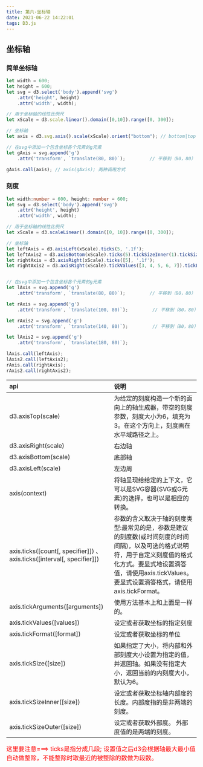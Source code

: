 ```yaml
---
title: 第六-坐标轴
date: 2021-06-22 14:22:01
tags: D3.js
---
```


## 坐标轴


### 简单坐标轴

```javascript
let width = 600;
let height = 600;
let svg = d3.select('body').append('svg')
    .attr('height', height)
    .attr('width', width);

// 用于坐标轴的线性比例尺
let xScale = d3.scale.linear().domain([0,10]).range([0, 300]);

// 坐标轴
let axis = d3.svg.axis().scale(xScale).orient("bottom"); // bottom|top|left|right

// 在svg中添加一个包含坐标各个元素的g元素
let gAxis = svg.append('g')
    .attr('transform', `translate(80, 80)`);         // 平移到（80，80）

gAxis.call(axis); // axis(gAxis); 两种调用方式
```

### 刻度
```typescript
let width:number = 600, height: number = 600;
let svg = d3.select('body').append('svg')
    .attr('height', height)
    .attr('width', width);

// 用于坐标轴的线性比例尺
let xScale = d3.scaleLinear().domain([0, 10]).range([0, 300]);

// 坐标轴
let leftAxis = d3.axisLeft(xScale).ticks(5, '.1f');
let leftAxis2 = d3.axisBottom(xScale).ticks(5).tickSizeInner(1).tickSizeOuter(5); // 内部多多头长度=1;两侧多多头长度=5
let rightAxis = d3.axisRight(xScale).ticks([5], '.1f');
let rightAxis2 = d3.axisRight(xScale).tickValues([3, 4, 5, 6, 7]).tickFormat(d3.format("$.1f"));


// 在svg中添加一个包含坐标各个元素的g元素
let lAxis = svg.append('g')
    .attr('transform', `translate(80, 80)`);         // 平移到（80，80）

let rAxis = svg.append('g')
    .attr('transform', `translate(100, 80)`);         // 平移到（80，80）

let rAxis2 = svg.append('g')
    .attr('transform', `translate(140, 80)`);         // 平移到（80，80）

let lAxis2 = svg.append('g')
    .attr('transform', `translate(180, 80)`);

lAxis.call(leftAxis);
lAxis2.call(leftAxis2);
rAxis.call(rightAxis);
rAxis2.call(rightAxis2);
```


api | 说明
:- | :-
d3.axisTop(scale)| 为给定的刻度构造一个新的面向上的轴生成器，带空的刻度参数，刻度大小为6，填充为3。在这个方向上，刻度画在水平域路径之上。
d3.axisRight(scale)| 	右边轴
d3.axisBottom(scale)| 	底部轴
d3.axisLeft(scale)| 	左边周
axis(context)| 	将轴呈现给给定的上下文，它可以是SVG容器(SVG或G元素)的选择，也可以是相应的转换。
axis.ticks([count[, specifier]]) 、 axis.ticks([interval[, specifier]])| 	参数的含义取决于轴的刻度类型:最常见的是，参数是建议的刻度数(或时间刻度的时间间隔)，以及可选的格式说明符，用于自定义刻度值的格式化方式。要显式地设置滴答值，请使用axis.tickValues。要显式设置滴答格式，请使用axis.tickFormat。
axis.tickArguments([arguments])| 	使用方法基本上和上面是一样的。
axis.tickValues([values])	| 设定或者获取坐标的指定刻度
axis.tickFormat([format])	| 设定或者获取坐标的单位
axis.tickSize([size])	| 如果指定了大小，将内部和外部刻度大小设置为指定的值，并返回轴。如果没有指定大小，返回当前的内刻度大小，默认为6。
axis.tickSizeInner([size])| 	设定或者获取坐标轴内部度的长度。内部度指的是非两端的刻度。
axis.tickSizeOuter([size])| 设定或者获取外部度。 外部度值的是两端的刻度。

<font color="red" size="3">这里要注意===> ticks是指分成几段; 设置值之后d3会根据轴最大最小值自动做整除，不能整除时取最近的被整除的数做为段数。</font>


